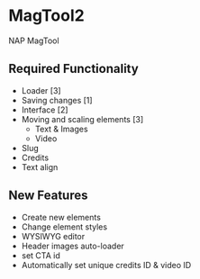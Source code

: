 # MagTool2

NAP MagTool

## Required Functionality

 - Loader [3]
 - Saving changes [1]
 - Interface [2]
 - Moving and scaling elements [3]
   - Text & Images
   - Video
 - Slug
 - Credits
 - Text align

## New Features

 - Create new elements
 - Change element styles
 - WYSIWYG editor
 - Header images auto-loader
 - set CTA id
 - Automatically set unique credits ID & video ID
